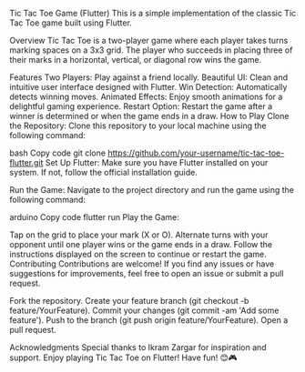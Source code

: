 Tic Tac Toe Game (Flutter)
This is a simple implementation of the classic Tic Tac Toe game built using Flutter.

Overview
Tic Tac Toe is a two-player game where each player takes turns marking spaces on a 3x3 grid. The player who succeeds in placing three of their marks in a horizontal, vertical, or diagonal row wins the game.

Features
Two Players: Play against a friend locally.
Beautiful UI: Clean and intuitive user interface designed with Flutter.
Win Detection: Automatically detects winning moves.
Animated Effects: Enjoy smooth animations for a delightful gaming experience.
Restart Option: Restart the game after a winner is determined or when the game ends in a draw.
How to Play
Clone the Repository: Clone this repository to your local machine using the following command:

bash
Copy code
git clone https://github.com/your-username/tic-tac-toe-flutter.git
Set Up Flutter: Make sure you have Flutter installed on your system. If not, follow the official installation guide.

Run the Game: Navigate to the project directory and run the game using the following command:

arduino
Copy code
flutter run
Play the Game:

Tap on the grid to place your mark (X or O).
Alternate turns with your opponent until one player wins or the game ends in a draw.
Follow the instructions displayed on the screen to continue or restart the game.
Contributing
Contributions are welcome! If you find any issues or have suggestions for improvements, feel free to open an issue or submit a pull request.

Fork the repository.
Create your feature branch (git checkout -b feature/YourFeature).
Commit your changes (git commit -am 'Add some feature').
Push to the branch (git push origin feature/YourFeature).
Open a pull request.

Acknowledgments
Special thanks to Ikram Zargar for inspiration and support.
Enjoy playing Tic Tac Toe on Flutter! Have fun! 😊🎮




